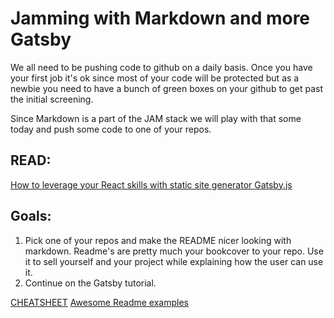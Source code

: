 # Jamming with Markdown and more Gatsby

We all need to be pushing code to github on a daily basis. Once you have your first job it's ok since most of your code will
be protected but as a newbie you need to have a bunch of green boxes on your github to get past the initial screening.

Since Markdown is a part of the JAM stack we will play with that some today and push some code to one of your repos.

## READ:

[How to leverage your React skills with static site generator Gatsby.js](https://www.freecodecamp.org/news/how-to-leverage-your-react-skills-with-static-site-generator-gatsby-js-81843e928606/)

## Goals:

1. Pick one of your repos and make the README nicer looking with markdown.
   Readme's are pretty much your bookcover to your repo. Use it to sell yourself and your project while explaining how the user can use it.
2. Continue on the Gatsby tutorial.

[CHEATSHEET](https://github.com/adam-p/markdown-here/wiki/Markdown-Cheatsheet)
[Awesome Readme examples](https://github.com/matiassingers/awesome-readme)
